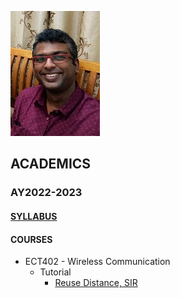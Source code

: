 ![Jinu Jayachandran](https://github.com/jinujayachandran/jinujayachandran.github.io/blob/main/images/Photo.jpg)

## ACADEMICS
### AY2022-2023
#### [SYLLABUS](docs/ECT402-WC-SYLLABUS.pdf)
#### COURSES
+ ECT402 - Wireless Communication
  - Tutorial
    - [Reuse Distance, SIR](docs/ECT402-WC-SYLLABUS.pdf)
